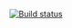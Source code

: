 [![Build status](https://ci.appveyor.com/api/projects/status/tgil0vf4588pgrnc/branch/main?svg=true)](https://ci.appveyor.com/project/dmitriy91pozdeev/automation-hw2/branch/main)
